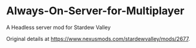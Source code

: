 # Always-On-Server-for-Multiplayer
A Headless server mod for Stardew Valley

Original details at https://www.nexusmods.com/stardewvalley/mods/2677.
